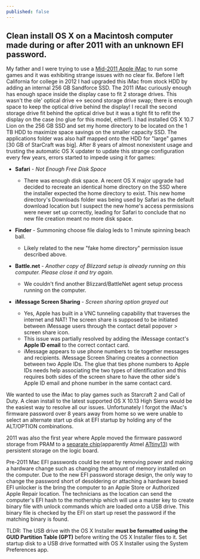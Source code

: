 ```yaml
---
published: false
---
```

## Clean install OS X on a Macintosh computer made during or after 2011 with an unknown EFI password.

My father and I were trying to use a [Mid-2011 Apple iMac](https://everymac.com/systems/apple/imac/specs/imac-core-i7-2.8-21-inch-aluminum-mid-2011-thunderbolt-specs.html) to run some games and it was exhibiting strange issues with no clear fix. Before I left California for college in 2012 I had upgraded this iMac from stock HDD by adding an internal 256 GB Sandforce SSD. The 2011 iMac curiously enough has enough space inside the display case to fit 2 storage drives. This wasn't the ole' optical drive <-> second storage drive swap; there is enough space to keep the optical drive behind the display! I recall the second storage drive fit behind the optical drive but it was a tight fit to refit the display on the case (no glue for this model, either!). I had installed OS X 10.7 Lion on the 256 GB SSD and set my home directory to be located on the 1 TB HDD to maximize space savings on the smaller capacity SSD. The applications folder was also half mapped onto the HDD for "large" games [30 GB of StarCraft was big]. After 8 years of almost nonexistent usage and trusting the automatic OS X updater to update this strange configuration every few years, errors started to impede using it for games:

- **Safari** - *Not Enough Free Disk Space*
  - There was enough disk space. A recent OS X major upgrade had decided to recreate an identical home directory on the SSD where the installer expected the home directory to exist. This new home directory's Downloads folder was being used by Safari as the default download location but I suspect the new home's access permissions were never set up correctly, leading for Safari to conclude that no new file creation meant no more disk space. 

- **Finder** - Summoning choose file dialog leds to 1 minute spinning beach ball.
  - Likely related to the new "fake home directory" permission issue described above. 
  
- **Battle.net** - *Another copy of Blizzard setup is already running on this computer. Please close it and try again.*
  - We couldn't find another Blizzard/BattleNet agent setup process running on the computer. 
  
- **iMessage Screen Sharing** - *Screen sharing option grayed out*
  - Yes, Apple has built in a VNC tunneling capability that traverses the internet and NAT! The screen share is supposed to be initiated between iMessage users through the contact detail popover > screen share icon.
  - This issue was partially resolved by adding the iMessage contact's **Apple ID email** to the correct contact card. 
  - iMessage appears to use phone numbers to tie together messages and recipients. iMessage Screen Sharing creates a connection between two Apple IDs. The glue that ties phone numbers to Apple IDs needs help associating the two types of identification and this requires both sides of the screen share to have the other side's Apple ID email and phone number in the same contact card.
  
We wanted to use the iMac to play games such as Starcraft 2 and Call of Duty. A clean install to the latest supported OS X 10.13 High Sierra would be the easiest way to resolve all our issues. Unfortunately I forgot the iMac's firmware password over 8 years away from home so we were unable to select an alternate start up disk at EFI startup by holding any of the ALT/OPTION combinations. 

2011 was also the first year where Apple moved the firmware password storage from PRAM to a [separate chip](https://www.cnet.com/news/efi-firmware-protection-locks-down-newer-macs/)(apparently Atmel [ATtiny13](http://ww1.microchip.com/downloads/en/DeviceDoc/2535S.pdf)) with persistent storage on the logic board. 

Pre-2011 Mac EFI passwords could be reset by removing power and making a hardware change such as changing the amount of memory installed on the computer. Due to the new EFI password storage design, the only way to change the password short of desoldering or attaching a hardware based EFI unlocker is the bring the computer to an Apple Store or Authorized Apple Repair location. The technicians as the location can send the computer's EFI hash to the mothership which will use a master key to create binary file with unlock commands which are loaded onto a USB drive. This binary file is checked by the EFI on start up reset the password if the matching binary is found.


  



TLDR: The USB drive with the OS X Installer **must be formatted using the GUID Partition Table (GPT)** before writing the OS X Installer files to it. Set startup disk to a USB drive formatted with OS X Installer using the System Preferences app. 